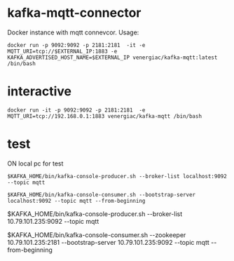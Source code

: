 # kafka-mqtt-connector

Docker instance with mqtt connevcor.
Usage:

```
docker run -p 9092:9092 -p 2181:2181  -it -e MQTT_URI=tcp://$EXTERNAL_IP:1883 -e KAFKA_ADVERTISED_HOST_NAME=$EXTERNAL_IP venergiac/kafka-mqtt:latest /bin/bash
```


# interactive


```
docker run -it -p 9092:9092 -p 2181:2181  -e MQTT_URI=tcp://192.168.0.1:1883 venergiac/kafka-mqtt /bin/bash
```

# test

ON local pc for test

```
$KAFKA_HOME/bin/kafka-console-producer.sh --broker-list localhost:9092 --topic mqtt
```

```
$KAFKA_HOME/bin/kafka-console-consumer.sh --bootstrap-server localhost:9092 --topic mqtt --from-beginning
```


$KAFKA_HOME/bin/kafka-console-producer.sh  --broker-list 10.79.101.235:9092 --topic mqtt


$KAFKA_HOME/bin/kafka-console-consumer.sh --zookeeper 10.79.101.235:2181 --bootstrap-server 10.79.101.235:9092 --topic mqtt --from-beginning